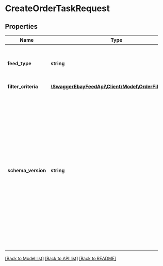 # CreateOrderTaskRequest

## Properties
Name | Type | Description | Notes
------------ | ------------- | ------------- | -------------
**feed_type** | **string** | The feed type associated with the task. The only presently supported value is LMS_ORDER_REPORT. | [optional] 
**filter_criteria** | [**\SwaggerEbayFeedApi\Client\Model\OrderFilterCriteria**](OrderFilterCriteria.md) |  | [optional] 
**schema_version** | **string** | The schema version of the LMS OrderReport. For the LMS_ORDER_REPORT feed type, see the OrderReport reference page to see the present schema version. The schemaVersion value is the version number shown at the top of the OrderReport page. Restriction: This value must be 1113 or higher. The OrderReport schema version is updated about every two weeks. All version numbers are odd numbers (even numbers are skipped). For example, the next release version after &#39;1113&#39; is &#39;1115&#39;. | [optional] 

[[Back to Model list]](../README.md#documentation-for-models) [[Back to API list]](../README.md#documentation-for-api-endpoints) [[Back to README]](../README.md)


